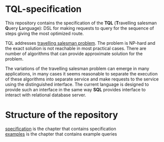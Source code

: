 # TQL-specification
This repository contains the specification of the **TQL** (**T**ravelling salesman **Q**uery **L**anguage): DSL for making requests to query for the sequence of steps giving the most optimized route.

TQL addresses [travelling salesman problem](https://en.wikipedia.org/wiki/Travelling_salesman_problem). The problem is NP-hard and the exact solution is not reachable in most practical cases. There are number of algorithms that can provide approximate solution for the problem.

The variations of the travelling salesman problem can emerge in many applications, in many cases it seems reasonable to separate the execution of these algorithms into separate service and make requests to the service using the distinguished interface. The current language is designed to provide such an interface in the same way **SQL** provides interface to interact with relational database server.

# Structure of the repository
[specification]() is the chapter that contains specification  
[examples]() is the chapter that contains example queries
